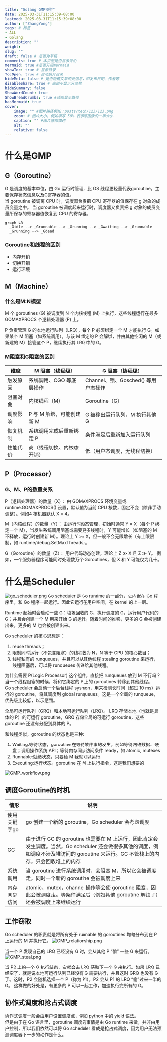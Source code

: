 ```yaml
---
title: "Golang GMP模型"
date: 2025-03-31T11:15:39+08:00
lastmod: 2025-03-31T11:15:39+08:00
author: ["ZhangYong"]
tags: # 标签
- ALL
- Golang
description: ""
weight:
slug: ""
draft: false # 是否为草稿
comments: true # 本页面是否显示评论
mermaid: true #是否开启mermaid
showToc: true # 显示目录
TocOpen: true # 自动展开目录
hideMeta: false # 是否隐藏文章的元信息，如发布日期、作者等
disableShare: true # 底部不显示分享栏
hideSummary: false
ShowWordCount: true
ShowBreadCrumbs: true #顶部显示路径
hasMermaid: true
cover:
    image: "" #图片路径例如：posts/tech/123/123.png
    zoom: # 图片大小，例如填写 50% 表示原图像的一半大小
    caption: "" #图片底部描述
    alt: ""
    relative: false
---
```


# 什么是GMP

## G（Goroutine）
G 是调度的基本单位，由 Go 运行时管理，比 OS 线程更轻量代表goroutine，主要保存状态信息以及C寄存器的值。           
当 goroutine 被调离 CPU 时，调度器负责把 CPU 寄存器的值保存在 g 对象的成员变量之中。
当 goroutine 被调度起来运行时，调度器又负责把 g 对象的成员变量所保存的寄存器值恢复到 CPU 的寄存器。

```mermaid
graph LR
  _Gidle --> _Grunnable --> _Grunning --> _Gwaiting --> _Grunnable
  _Grunning --> _Gdead
```

### Goroutine和线程的区别
* 内存开销
* 切换开销
* 运行环境

## M（Machine）

### 什么是M:N模型
M 个 goroutines (G) 被调度到 N 个内核线程 (M) 上执行，这些线程运行在最多 GOMAXPROCS 个逻辑处理器 (P) 上。      

P 负责管理 G 的本地运行队列（LRQ），每个 P 必须绑定一个 M 才能执行 G。如果某个 M 阻塞（如系统调用），与该 M 绑定的 P 会解绑，并由其他空闲的 M（或新建的 M）接管这个 P，继续执行其 LRQ 中的 G。

### M阻塞和G阻塞的区别
| 维度    | M 阻塞（线程级）| G 阻塞（协程级）  |
|-------|----------------|-----------------|
| 触发原因	 |系统调用、CGO 等底层操作	|Channel、锁、Gosched() 等用户态操作|
| 阻塞对象	 |内核线程（M）	|Goroutine（G）|
| 调度影响	 |P 与 M 解绑，可能创建新 M	|G 被移出运行队列，M 执行其他 G|
| 恢复机制	 |系统调用完成后重新绑定 P	|条件满足后重新加入运行队列|
| 性能代价	 |高（线程切换、内核态开销）	|低（用户态调度，无线程切换）|


## P（Processor）

### G、M、P的数量关系
P（逻辑处理器）的数量（X）：
由 GOMAXPROCS 环境变量或 runtime.GOMAXPROCS() 设置，默认值为当前 CPU 核数，固定不变（除非手动调整）。例如4 核机器默认 X = 4。

M（内核线程）的数量（Y）：
由运行时动态管理，初始时通常 Y = X（每个 P 绑定一个 M），当发生系统调用阻塞或需要更多线程时，Y 可能增长（如阻塞的 M 不释放，运行时创建新 M）。理论上 Y >= X，但一般不会无限增长（有上限限制，如 runtime/debug.SetMaxThreads）。

G（Goroutine）的数量（Z）：
用户代码动态创建，理论上 Z ≫ X 且 Z ≫ Y。 例如，一个服务器程序可能同时处理数万个 Goroutines，但 X 和 Y 可能仅为几十。

# 什么是Scheduler

![go_scheduler.png](/images/Go/go_scheduler.png)
Go scheduler 是 Go runtime 的一部分，它内嵌在 Go 程序里，和 Go 程序一起运行。因此它运行在用户空间，在 kernel 的上一层。

Runtime 起始时会启动一些 G：垃圾回收的 G，执行调度的 G，运行用户代码的 G；并且会创建一个 M 用来开始 G 的运行。随着时间的推移，更多的 G 会被创建出来，更多的 M 也会被创建出来。

Go scheduler 的核心思想是：
1. reuse threads；
2. 限制同时运行（不包含阻塞）的线程数为 N，N 等于 CPU 的核心数目；
3. 线程私有的 runqueues，并且可以从其他线程 stealing goroutine 来运行，线程阻塞后，可以将 runqueues 传递给其他线程。

为什么需要 P(Logic Processor) 这个组件，直接把 runqueues 放到 M 不行吗？
当一个线程阻塞的时候，将和它绑定的 P 上的 goroutines 转移到其他线程。          
Go scheduler 会启动一个后台线程 sysmon，用来检测长时间（超过 10 ms）运行的 goroutine，将其调度到 global runqueues。这是一个全局的 runqueue，优先级比较低，以示惩罚。

全局可运行队列（GRQ）和本地可运行队列（LRQ）。 LRQ 存储本地（也就是具体的 P）的可运行 goroutine，GRQ 存储全局的可运行 goroutine，这些 goroutine 还没有分配到具体的 P。

和线程类似，goroutine 的状态也是三种:
1. Waiting:等待状态，goroutine 在等待某件事的发生。例如等待网络数据、硬盘；调用操作系统 API；等待内存同步访问条件 ready，如 atomic, mutexes
2. Runnable:就绪状态，只要给 M 我就可以运行
3. Executing:运行状态。goroutine 在 M 上执行指令，这是我们想要的

![GMP_workflow.png](/images/Go/GMP_workflow.png)

## 调度Goroutine的时机

| 情形      | 说明                                                                 |
|---------|----------------------------------------------------------------------|
| 使用关键字go | go 创建一个新的 goroutine，Go scheduler 会考虑调度 |
| GC      | 由于进行 GC 的 goroutine 也需要在 M 上运行，因此肯定会发生调度。当然，Go scheduler 还会做很多其他的调度，例如调度不涉及堆访问的 goroutine 来运行。GC 不管栈上的内存，只会回收堆上的内存 |
| 系统调用    | 当 goroutine 进行系统调用时，会阻塞 M，所以它会被调度走，同时一个新的 goroutine 会被调度上来 |
| 内存同步访问  | atomic，mutex，channel 操作等会使 goroutine 阻塞，因此会被调度走。等条件满足后（例如其他 goroutine 解锁了）还会被调度上来继续运行 |

## 工作窃取
Go scheduler 的职责就是将所有处于 runnable 的 goroutines 均匀分布到在 P 上运行的 M 并执行它。
![GMP_relationship.png](/images/Go/GMP_relationship.png)

当一个 P 发现自己的 LRQ 已经没有 G 时，会从其他 P “偷” 一些 G 来运行。
![GMP_steal.png](/images/Go/GMP_steal.png)

当 P2 上的一个 G 执行结束，它就会去 LRQ 获取下一个 G 来执行。如果 LRQ 已经空了，就是说本地可运行队列已经没有 G 需要执行，并且这时 GRQ 也没有 G 了。这时，P2 会随机选择一个 P（称为 P1），P2 会从 P1 的 LRQ “偷”过来一半的 G。
这样做的好处是，有更多的 P 可以一起工作，加速执行完所有的 G。

## 协作式调度和抢占式调度
协作式调度一般会由用户设置调度点，例如 python 中的 yield 语法。           
但是由于在 Go 语言里，goroutine 调度的事情是由 Go runtime 来做，并非由用户控制，所以我们依然可以将 Go scheduler 看成是抢占式调度，因为用户无法预测调度器下一步的动作是什么。